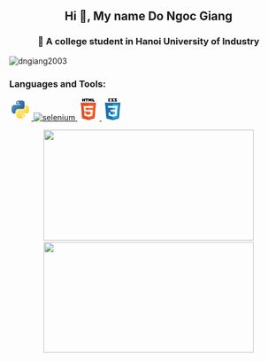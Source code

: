 <h2 align="center">Hi 👋, My name Do Ngoc Giang</h2>
<h3 align="center">🌱 A college student in Hanoi University of Industry</h3>

<p align="left"> <img src="https://komarev.com/ghpvc/?username=dngiang2003&label=Profile%20views&color=0e75b6&style=flat" alt="dngiang2003" /> </p>

<h3 align="left">Languages and Tools:</h3>
<p align="left"> <a href="https://www.w3schools.com/css/" target="_blank" rel="noreferrer">
    <a href="https://www.python.org" target="_blank" rel="noreferrer"> <img src="https://raw.githubusercontent.com/devicons/devicon/master/icons/python/python-original.svg" alt="python" width="40" height="40"/> </a> 
    <a href="https://www.selenium.dev" target="_blank" rel="noreferrer"> <img src="https://raw.githubusercontent.com/detain/svg-logos/780f25886640cef088af994181646db2f6b1a3f8/svg/selenium-logo.svg" alt="selenium" width="40" height="40"/> </a> 
    <a href="https://www.w3.org/html/" target="_blank" rel="noreferrer"> <img src="https://raw.githubusercontent.com/devicons/devicon/master/icons/html5/html5-original-wordmark.svg" alt="html5" width="40" height="40"/> </a> 
    <a href="https://developer.mozilla.org/en-US/docs/Web/JavaScript" target="_blank" rel="noreferrer"> <img src="https://raw.githubusercontent.com/devicons/devicon/master/icons/css3/css3-original-wordmark.svg" alt="css3" width="40" height="40"/> </a> 
</p>
<div align="center">
<img height="200em" width="380em" src="https://github-readme-stats.vercel.app/api?username=dngiang2003&show_icons=true&theme=dracula&include_all_commits=true&count_private=true"/>
<img height="200em" width="380em" src="https://github-readme-stats.vercel.app/api/top-langs/?username=dngiang2003&layout=compact&langs_count=7&theme=dracula"/>
</div>
